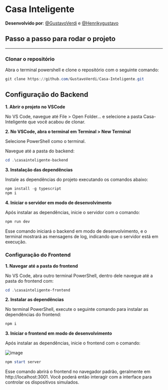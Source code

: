 # Casa Inteligente

**Desenvolvido por**: [@GustavoVerdi](https://github.com/GustavoVerdi/) e [@Henrikygustavo](https://github.com/Henrikygustavo/)

## Passo a passo para rodar o projeto

---

### Clonar o repositório

Abra o terminal powershell e clone o repositório com o seguinte comando:

```powershell
git clone https://github.com/GustavoVerdi/Casa-Inteligente.git
```

## Configuração do Backend

**1. Abrir o projeto no VSCode**

No VS Code, navegue até File > Open Folder... e selecione a pasta Casa-Inteligente que você acabou de clonar.

**2. No VSCode, abra o terminal em Terminal > New Terminal**

Selecione PowerShell como o terminal.

Navegue até a pasta do backend:
```powershell
cd .\casainteligente-backend
```

**3. Instalação das dependências**

Instale as dependências do projeto executando os comandos abaixo:

```powershell
npm install -g typescript
npm i
```

**4. Iniciar o servidor em modo de desenvolvimento**

Após instalar as dependências, inicie o servidor com o comando:

```powershell
npm run dev
```

Esse comando iniciará o backend em modo de desenvolvimento, e o terminal mostrará as mensagens de log, indicando que o servidor está em execução.

### Configuração do Frontend

**1. Navegar até a pasta do frontend**

No VS Code, abra outro terminal PowerShell, dentro dele navegue até a pasta do frontend com:

```powershell
cd .\casainteligente-frontend
```

**2. Instalar as dependências**

No terminal PowerShell, execute o seguinte comando para instalar as dependências do frontend:

```powershell
npm i
```
**3. Iniciar o frontend em modo de desenvolvimento**

Após instalar as dependências, inicie o frontend com o comando:

![image](https://github.com/user-attachments/assets/3380db7f-95cb-4dd3-8338-c3275cd8c383)


```powershell
npm start server
```
Esse comando abrirá o frontend no navegador padrão, geralmente em http://localhost:3001. Você poderá então interagir com a interface para controlar os dispositivos simulados.

